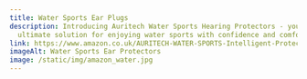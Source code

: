 ```yaml
---
title: Water Sports Ear Plugs
description: Introducing Auritech Water Sports Hearing Protectors - your
  ultimate solution for enjoying water sports with confidence and comfort
link: https://www.amazon.co.uk/AURITECH-WATER-SPORTS-Intelligent-Protection/dp/B00DEDN4JE?maas=maas_adg_66FED6D2A670277255112D7CD8040AE9_afap_abs&ref_=aa_maas&tag=maas
imageAlt: Water Sports Ear Protectors
image: /static/img/amazon_water.jpg
---
```

